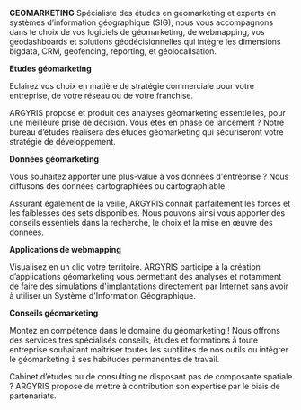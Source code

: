 
**GEOMARKETING**
Spécialiste des études en géomarketing et experts en systèmes d’information géographique (SIG), nous vous accompagnons dans le choix de vos logiciels de géomarketing, de webmapping, vos geodashboards et solutions géodécisionnelles qui intègre les dimensions bigdata, CRM, geofencing, reporting, et géolocalisation.

**Etudes géomarketing**

Eclairez vos choix en matière de stratégie commerciale pour votre entreprise, de votre réseau ou de votre franchise.

ARGYRIS propose et produit des analyses géomarketing essentielles, pour une meilleure prise de décision. Vous êtes en phase de lancement ? Notre bureau d’études réalisera des études géomarketing qui sécuriseront votre stratégie de développement.

**Données géomarketing**

Vous souhaitez apporter une plus-value à vos données d'entreprise ? Nous diffusons des données cartographiées ou cartographiable.

Assurant également de la veille, ARGYRIS connaît parfaitement les forces et les faiblesses des sets disponibles. Nous pouvons ainsi vous apporter des conseils essentiels dans la recherche, le choix et la mise en œuvre des données.

**Applications de webmapping**

Visualisez en un clic votre territoire. ARGYRIS participe à la création d’applications géomarketing vous permettant des analyses et notamment de faire des simulations d'implantations directement par Internet sans avoir à utiliser un Système d'Information Géographique.

**Conseils géomarketing**

Montez en compétence dans le domaine du géomarketing ! Nous offrons des services très spécialisés conseils, études et formations à toute entreprise souhaitant maîtriser toutes les subtilités de nos outils ou intégrer le géomarketing à ses habitudes permanentes de travail.

Cabinet d’études ou de consulting ne disposant pas de composante spatiale ? ARGYRIS propose de mettre à contribution son expertise par le biais de partenariats.
<!--stackedit_data:
eyJoaXN0b3J5IjpbLTEyMDIxMDQ2NDcsLTE2ODg1MjM0NzddfQ
==
-->